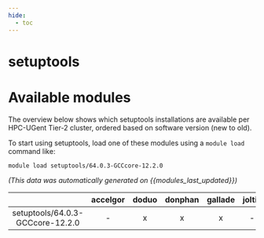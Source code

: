 ```yaml
---
hide:
  - toc
---
```


setuptools
==========

# Available modules


The overview below shows which setuptools installations are available per HPC-UGent Tier-2 cluster, ordered based on software version (new to old).

To start using setuptools, load one of these modules using a `module load` command like:

```shell
module load setuptools/64.0.3-GCCcore-12.2.0
```

*(This data was automatically generated on {{modules_last_updated}})*  

| |accelgor|doduo|donphan|gallade|joltik|shinx|
| :---: | :---: | :---: | :---: | :---: | :---: | :---: |
|setuptools/64.0.3-GCCcore-12.2.0|-|x|x|x|-|x|
